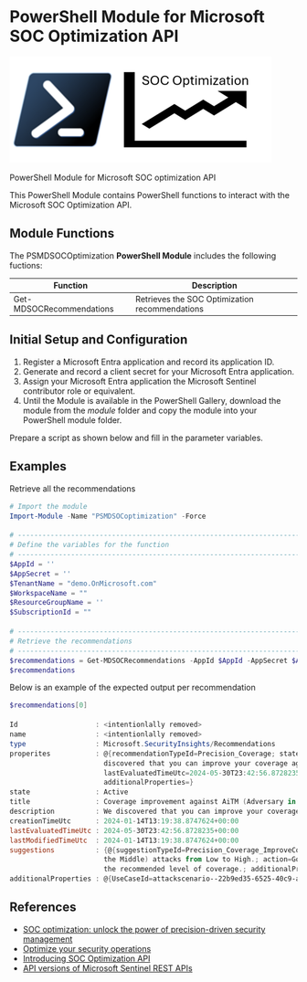# PowerShell Module for Microsoft SOC Optimization API

![Logo](./Assets/PSSocOptimization.png)

PowerShell Module for Microsoft SOC optimization API

This PowerShell Module contains PowerShell functions to interact with the Microsoft SOC Optimization API.

## Module Functions

The PSMDSOCOptimization **PowerShell Module** includes the following fuctions:

| Function | Description  |
| ----------------------- | -------------------------------------------------------------------------------------- |
| Get-MDSOCRecommendations | Retrieves the SOC Optimization recommendations |

## Initial Setup and Configuration

1. Register a Microsoft Entra application and record its application ID.
2. Generate and record a client secret for your Microsoft Entra application.
3. Assign your Microsoft Entra application the Microsoft Sentinel contributor role or equivalent.
4. Until the Module is available in the PowerShell Gallery, download the module from the *module* folder and copy the module into your PowerShell module folder.

Prepare a script as shown below and fill in the parameter variables.

## Examples

Retrieve all the recommendations

```powershell
# Import the module
Import-Module -Name "PSMDSOCoptimization" -Force

# ---------------------------------------------------------------------------------- #
# Define the variables for the function
# ---------------------------------------------------------------------------------- #
$AppId = ''
$AppSecret = ''
$TenantName = "demo.OnMicrosoft.com"
$WorkspaceName = ""
$ResourceGroupName = ''
$SubscriptionId = ""

# ---------------------------------------------------------------------------------- #
# Retrieve the recommendations
# ---------------------------------------------------------------------------------- #
$recommendations = Get-MDSOCRecommendations -AppId $AppId -AppSecret $AppSecret -TenantName $TenantName -WorkspaceName $WorkspaceName -ResourceGroupName $ResourceGroupName -SubscriptionId $SubscriptionId
$recommendations

```

Below is an example of the expected output per recommendation

```PowerShell
$recommendations[0]

Id                   : <intentionlally removed>
name                 : <intentionlally removed>
type                 : Microsoft.SecurityInsights/Recommendations
properites           : @{recommendationTypeId=Precision_Coverage; state=Active; title=Coverage improvement against AiTM (Adversary in the Middle); description=We 
                       discovered that you can improve your coverage against AiTM (Adversary in the Middle).; creationTimeUtc=2024-01-14T13:19:38.8747624+00:00; 
                       lastEvaluatedTimeUtc=2024-05-30T23:42:56.8728235+00:00; lastModifiedTimeUtc=2024-01-14T13:19:38.8747624+00:00; suggestions=System.Object[]; 
                       additionalProperties=}
state                : Active
title                : Coverage improvement against AiTM (Adversary in the Middle)
description          : We discovered that you can improve your coverage against AiTM (Adversary in the Middle).
creationTimeUtc      : 2024-01-14T13:19:38.8747624+00:00
lastEvaluatedTimeUtc : 2024-05-30T23:42:56.8728235+00:00
lastModifiedTimeUtc  : 2024-01-14T13:19:38.8747624+00:00
suggestions          : {@{suggestionTypeId=Precision_Coverage_ImproveCoverage; title=Improve coverage; description=Improve your coverage against AiTM (Adversary in 
                       the Middle) attacks from Low to High.; action=Go to content hub and add 26 new analytic rules. You can also create your own rule to achieve 
                       the recommended level of coverage.; additionalProperties=}}
additionalProperties : @{UseCaseId=attackscenario--22b9ed35-6525-40c9-a1d4-a7edefaf0fd9; UseCaseName=AiTM (Adversary in the Middle)}
```

## References

- [SOC optimization: unlock the power of precision-driven security management](https://techcommunity.microsoft.com/t5/microsoft-sentinel-blog/soc-optimization-unlock-the-power-of-precision-driven-security/ba-p/4130589)
- [Optimize your security operations](https://learn.microsoft.com/en-us/azure/sentinel/soc-optimization/soc-optimization-access?tabs=azure-portal)
- [Introducing SOC Optimization API](https://techcommunity.microsoft.com/t5/microsoft-sentinel-blog/introducing-soc-optimization-api/ba-p/4176966)
- [API versions of Microsoft Sentinel REST APIs](https://learn.microsoft.com/en-us/rest/api/securityinsights/api-versions?view=rest-securityinsights-2024-03-01)
